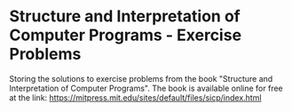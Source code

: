 # Structure and Interpretation of Computer Programs - Exercise Problems
Storing the solutions to exercise problems from the book "Structure and Interpretation of Computer Programs". The book is available online for free at the link: https://mitpress.mit.edu/sites/default/files/sicp/index.html

